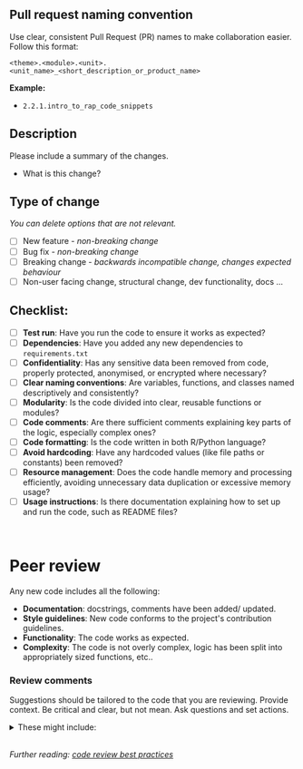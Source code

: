 ## Pull request naming convention
   Use clear, consistent Pull Request (PR) names to make collaboration easier. Follow this format:

   ```
   <theme>.<module>.<unit>.<unit_name>_<short_description_or_product_name>
   ```

   **Example:**
   - `2.2.1.intro_to_rap_code_snippets`

## Description
Please include a summary of the changes.

  - What is this change?

## Type of change

*You can delete options that are not relevant.*

- [ ] New feature - *non-breaking change*
- [ ] Bug fix - *non-breaking change*
- [ ] Breaking change - *backwards incompatible change, changes expected behaviour*
- [ ] Non-user facing change, structural change, dev functionality, docs ...

## Checklist:

- [ ] **Test run**: Have you run the code to ensure it works as expected?
- [ ] **Dependencies**: Have you added any new dependencies to `requirements.txt`
- [ ] **Confidentiality**: Has any sensitive data been removed from code, properly protected, anonymised, or encrypted where necessary?
- [ ] **Clear naming conventions**: Are variables, functions, and classes named descriptively and consistently?
- [ ] **Modularity**: Is the code divided into clear, reusable functions or modules?
- [ ] **Code comments**: Are there sufficient comments explaining key parts of the logic, especially complex ones?
- [ ] **Code formatting**: Is the code written in both R/Python language?
- [ ] **Avoid hardcoding**: Have any hardcoded values (like file paths or constants) been removed?
- [ ] **Resource management**: Does the code handle memory and processing efficiently, avoiding unnecessary data duplication or excessive memory usage?
- [ ] **Usage instructions**: Is there documentation explaining how to set up and run the code, such as README files?

<br>

#  Peer review
Any new code includes all the following:

- **Documentation**: docstrings, comments have been added/ updated.
- **Style guidelines**: New code conforms to the project's contribution guidelines.
- **Functionality**: The code works as expected.
- **Complexity**: The code is not overly complex, logic has been split into appropriately sized functions, etc..

### Review comments
Suggestions should be tailored to the code that you are reviewing. Provide context.
Be critical and clear, but not mean. Ask questions and set actions.
<details><summary>These might include:</summary>

- bugs that need fixing (does it work as expected?)
- alternative methods (could it be written more efficiently or with more clarity?)
- documentation improvements (does the documentation reflect how the code actually works?)
- code style improvements (could the code be written more clearly?)
</details>
<br>

*Further reading: [code review best practices](https://best-practice-and-impact.github.io/qa-of-code-guidance/peer_review.html)*
